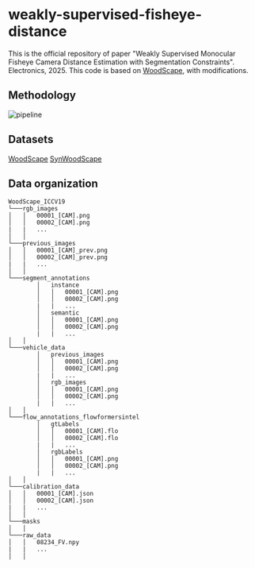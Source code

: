 # weakly-supervised-fisheye-distance
This is the official repository of paper "Weakly Supervised Monocular Fisheye Camera Distance Estimation with Segmentation Constraints". Electronics, 2025. This code is based on [WoodScape](https://github.com/valeoai/WoodScape/tree/master), with modifications.
## Methodology
![pipeline](https://github.com/user-attachments/assets/8ed8ba2c-97f2-454b-9cbd-a062589f9110)
## Datasets
[WoodScape](https://woodscape.valeo.com/woodscape/)
[SynWoodScape](https://drive.google.com/drive/folders/1N5rrySiw1uh9kLeBuOblMbXJ09YsqO7I)
## Data organization
```
WoodScape_ICCV19
└───rgb_images
│   │   00001_[CAM].png
│   │   00002_[CAM].png
|   |   ...
│   │
└───previous_images
│   │   00001_[CAM]_prev.png
│   │   00002_[CAM]_prev.png
|   |   ...
│   │
└───segment_annotations
        │   instance
        │   │   00001_[CAM].png
        │   │   00002_[CAM].png
        |   |   ...
        │   semantic
        │   │   00001_[CAM].png
        │   │   00002_[CAM].png
        |   |   ...
│   │
└───vehicle_data
        │   previous_images
        │   │   00001_[CAM].png
        │   │   00002_[CAM].png
        |   |   ...
        │   rgb_images
        │   │   00001_[CAM].png
        │   │   00002_[CAM].png
        |   |   ...
│   │
└───flow_annotations_flowformersintel
        │   gtLabels
        │   │   00001_[CAM].flo
        │   │   00002_[CAM].flo
        |   |   ...
        │   rgbLabels
        │   │   00001_[CAM].png
        │   │   00002_[CAM].png
        |   |   ...
│   │
└───calibration_data
│   │   00001_[CAM].json
│   │   00002_[CAM].json
|   |   ...
│   │
└───masks
│   │
└───raw_data
│   │   08234_FV.npy
|   |   ...
│   │
```
